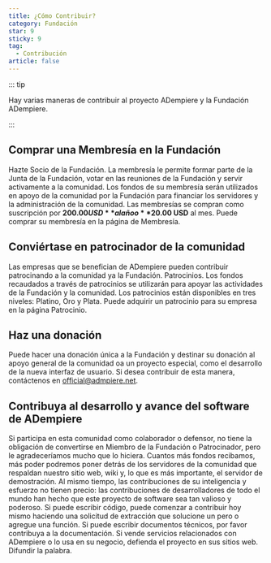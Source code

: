 ```yaml
---
title: ¿Cómo Contribuir?
category: Fundación
star: 9
sticky: 9
tag:
  - Contribución
article: false
---
```


::: tip

Hay varias maneras de contribuir al proyecto ADempiere y la Fundación ADempiere.

:::

## Comprar una Membresía en la Fundación

Hazte Socio de la Fundación. La membresía le permite formar parte de la Junta de la Fundación, votar en las reuniones de la Fundación y servir activamente a la comunidad. Los fondos de su membresía serán utilizados en apoyo de la comunidad por la Fundación para financiar los servidores y la administración de la comunidad. Las membresías se compran como suscripción por **$200.00 USD** al año o **$20.00 USD** al mes. Puede comprar su membresía en la página de Membresía.

## Conviértase en patrocinador de la comunidad

Las empresas que se benefician de ADempiere pueden contribuir patrocinando a la comunidad ya la Fundación. Patrocinios. Los fondos recaudados a través de patrocinios se utilizarán para apoyar las actividades de la Fundación y la comunidad. Los patrocinios están disponibles en tres niveles: Platino, Oro y Plata. Puede adquirir un patrocinio para su empresa en la página Patrocinio.

## Haz una donación

Puede hacer una donación única a la Fundación y destinar su donación al apoyo general de la comunidad oa un proyecto especial, como el desarrollo de la nueva interfaz de usuario. Si desea contribuir de esta manera, contáctenos en official@admpiere.net.

## Contribuya al desarrollo y avance del software de ADempiere

Si participa en esta comunidad como colaborador o defensor, no tiene la obligación de convertirse en Miembro de la Fundación o Patrocinador, pero le agradeceríamos mucho que lo hiciera. Cuantos más fondos recibamos, más poder podremos poner detrás de los servidores de la comunidad que respaldan nuestro sitio web, wiki y, lo que es más importante, el servidor de demostración. Al mismo tiempo, las contribuciones de su inteligencia y esfuerzo no tienen precio: las contribuciones de desarrolladores de todo el mundo han hecho que este proyecto de software sea tan valioso y poderoso. Si puede escribir código, puede comenzar a contribuir hoy mismo haciendo una solicitud de extracción que solucione un pero o agregue una función. Si puede escribir documentos técnicos, por favor contribuya a la documentación. Si vende servicios relacionados con ADempiere o lo usa en su negocio, defienda el proyecto en sus sitios web. Difundir la palabra.
